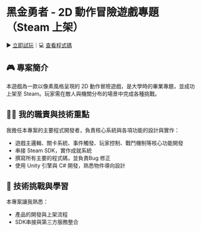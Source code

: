 # 黑金勇者 - 2D 動作冒險遊戲專題（Steam 上架）

▶️ [立即試玩](https://store.steampowered.com/app/1665780/Coalhero/)｜💻 [查看程式碼](https://github.com/InagakiRomi/Coalhero/tree/main/%E9%BB%91%E9%87%91%E5%8B%87%E8%80%85/Assets/Scripts)

## 🎮 專案簡介
本遊戲為一款以像素風格呈現的 2D 動作冒險遊戲，是大學時的畢業專題，並成功上架至 Steam。玩家需在敵人與機關分布的場景中完成各種挑戰。

## 👨‍💻 我的職責與技術重點
我擔任本專案的主要程式開發者，負責核心系統與各項功能的設計與實作：

- 遊戲主邏輯、關卡系統、事件觸發、玩家控制、戰鬥機制等核心功能開發
- 串接 Steam SDK，實作成就系統
- 撰寫所有主要的程式碼，並負責Bug 修正
- 使用 Unity 引擎與 C# 開發，熟悉物件導向設計

## 🚀 技術挑戰與學習
本專案讓我熟悉：
- 產品的開發與上架流程
- SDK串接與第三方服務整合
